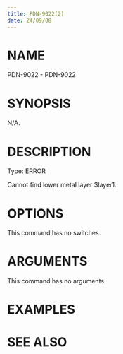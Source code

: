 ```yaml
---
title: PDN-9022(2)
date: 24/09/08
---
```


# NAME

PDN-9022 - PDN-9022

# SYNOPSIS

N/A.

# DESCRIPTION

Type: ERROR

Cannot find lower metal layer $layer1.

# OPTIONS

This command has no switches.

# ARGUMENTS

This command has no arguments.

# EXAMPLES

# SEE ALSO
